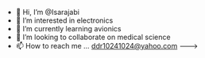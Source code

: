- 👋 Hi, I’m @Isarajabi
- 👀 I’m interested in electronics
- 🌱 I’m currently learning avionics
- 💞️ I’m looking to collaborate on medical science 
- 📫 How to reach me ...
ddr10241024@yahoo.com
--->
